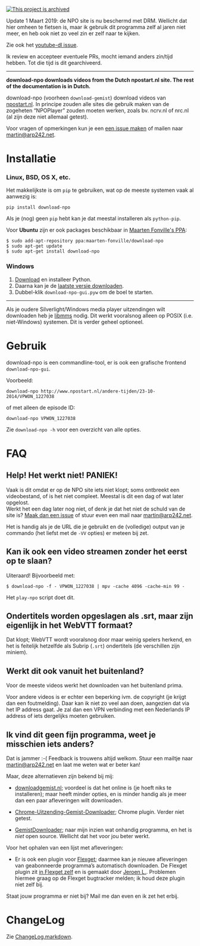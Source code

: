 [![This project is archived](https://img.shields.io/badge/Status-archived-red.svg)](https://arp242.net/status/archived)

Update 1 Maart 2019: de NPO site is nu beschermd met DRM. Wellicht dat hier
omheen te fietsen is, maar ik gebruik dit programma zelf al jaren niet meer, en
heb ook niet zo veel zin er zelf naar te kijken.

Zie ook het [youtube-dl issue](https://github.com/rg3/youtube-dl/issues/20084).

Ik review en accepteer eventuele PRs, mocht iemand anders zin/tijd hebben. Tot
die tijd is dit gearchiveerd.

---

**download-npo downloads videos from the Dutch npostart.nl site. The rest of the
documentation is in Dutch.**

download-npo (voorheen `download-gemist`) download videos van [npostart.nl][npo]. In
principe zouden alle sites die gebruik maken van de zogeheten “NPOPlayer” zouden
moeten werken, zoals bv. ncrv.nl of nrc.nl (al zijn deze niet allemaal getest).

Voor vragen of opmerkingen kun je een [een issue maken][issue] of mailen naar
[martin@arp242.net][mail].


Installatie
===========
### Linux, BSD, OS X, etc.
Het makkelijkste is om `pip` te gebruiken, wat op de meeste systemen vaak al
aanwezig is:

    pip install download-npo

Als je (nog) geen `pip` hebt kan je dat meestal installeren als `python-pip`.

Voor **Ubuntu** zijn er ook packages beschikbaar in [Maarten Fonville's
PPA][ppa]:

	$ sudo add-apt-repository ppa:maarten-fonville/download-npo
	$ sudo apt-get update
	$ sudo apt-get install download-npo

### Windows

1. [Download][d-py] en installeer Python.
2. Daarna kan je de [laatste versie downloaden][releases].
3. Dubbel-klik `download-npo-gui.pyw` om de boel te starten.

---------------

Als je oudere Silverlight/Windows media player uitzendingen wilt downloaden heb
je [libmms][libmms] nodig. Dit werkt vooralsnog alleen op POSIX (i.e.
niet-Windows) systemen. Dit is verder geheel optioneel.


Gebruik
=======
download-npo is een commandline-tool, er is ook een grafische frontend
`download-npo-gui`.

Voorbeeld:

    download-npo http://www.npostart.nl/andere-tijden/23-10-2014/VPWON_1227038

of met alleen de episode ID:

    download-npo VPWON_1227038

Zie `download-npo -h` voor een overzicht van alle opties.


FAQ
===

Help! Het werkt niet! PANIEK!
-----------------------------
Vaak is dit omdat er op de NPO site iets niet klopt; soms ontbreekt een
videobestand, of is het niet compleet. Meestal is dit een dag of wat later
opgelost.  
Werkt het een dag later nog niet, of denk je dat het niet de schuld van de site
is? [Maak dan een issue][issue] of stuur even een mail naar
[martin@arp242.net][mail].

Het is handig als je de URL die je gebruikt en de (volledige) output van je
commando (het liefst met de `-VV` opties) er meteen bij zet.

Kan ik ook een video streamen zonder het eerst op te slaan?
-----------------------------------------------------------
Uiteraard! Bijvoorbeeld met:

	$ download-npo -f - VPWON_1227038 | mpv -cache 4096 -cache-min 99 -

Het `play-npo` script doet dit.

Ondertitels worden opgeslagen als .srt, maar zijn eigenlijk in het WebVTT formaat?
----------------------------------------------------------------------------------
Dat klopt; WebVTT wordt vooralsnog door maar weinig spelers herkend, en het is
feitelijk hetzelfde als Subrip (`.srt`) ondertitels (de verschillen zijn miniem).

Werkt dit ook vanuit het buitenland?
------------------------------------
Voor de meeste videos werkt het downloaden van het buitenland prima.

Voor andere videos is er echter een beperking ivm. de copyright (je krijgt dan
een foutmelding). Daar kan ik niet zo veel aan doen, aangezien dat via het IP
address gaat. Je zal dan een VPN verbinding met een Nederlands IP address of
iets dergelijks moeten gebruiken.

Ik vind dit geen fijn programma, weet je misschien iets anders?
---------------------------------------------------------------
Dat is jammer :-( Feedback is trouwens altijd welkom. Stuur een mailtje naar
[martin@arp242.net][mail] en laat me weten wat er beter kan!

Maar, deze alternatieven zijn bekend bij mij:

- [downloadgemist.nl][dg.nl]; voordeel is dat het online is (je hoeft niks te
  installeren); maar heeft minder opties, en is minder handig als je meer dan
  een paar afleveringen wilt downloaden.

- [Chrome-Uitzending-Gemist-Downloader](https://github.com/luukd/Chrome-Uitzending-Gemist-Downloader);
  Chrome plugin. Verder niet getest.

- [GemistDownloader](http://www.helpdeskweb.nl/gemistdownloader/); naar mijn
  inzien wat onhandig programma, en het is *niet* open source. Wellicht dat het
  voor jou beter werkt.

Voor het ophalen van een lijst met afleveringen:

- Er is ook een plugin voor [Flexget](http://flexget.com/); daarmee kan je
  nieuwe afleveringen van geabonneerde programma’s automatisch downloaden. De
  Flexget plugin zit [in Flexget
  zelf](https://github.com/Flexget/Flexget/blob/develop/flexget/plugins/input/npo_watchlist.py)
  en is gemaakt door [Jeroen L.](https://github.com/jeroenl). Problemen hiermee
  graag op de Flexget bugtracker melden; ik houd deze plugin niet zelf bij.

Staat jouw programma er niet bij? Mail me dan even en ik zet het erbij.

ChangeLog
=========
Zie [ChangeLog.markdown](https://github.com/Carpetsmoker/download-npo/blob/master/ChangeLog.markdown).

[npo]: http://www.npostart.nl/
[issue]: https://github.com/Carpetsmoker/download-npo/issues/new
[mail]: mailto:martin@arp242.net
[python]: http://python.org/
[d-py]: https://www.python.org/ftp/python/3.6.0/python-3.6.0.exe
[releases]: https://github.com/Carpetsmoker/download-npo/releases
[libmms]: http://sourceforge.net/projects/libmms/
[dg.nl]: http://downloadgemist.nl
[npo-pvr]: https://github.com/jhoek/Npo-Pvr
[ppa]: https://code.launchpad.net/~maarten-fonville/+archive/ubuntu/download-npo

